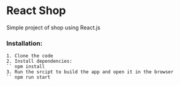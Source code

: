 # React Shop
Simple project of shop using React.js

### Installation:
    1. Clone the code
    2. Install dependencies:
    `` npm install
    3. Run the srcipt to build the app and open it in the browser
    `` npm run start